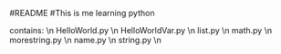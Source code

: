 #README
#This is me learning python

contains: \n
HelloWorld.py \n
HelloWorldVar.py \n
list.py \n
math.py \n
morestring.py \n
name.py \n
string.py \n
